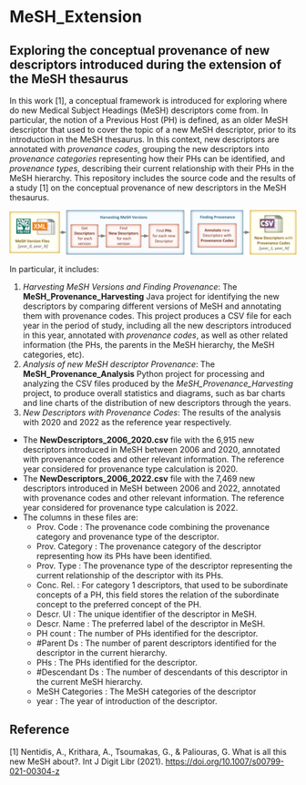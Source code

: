 # MeSH_Extension
## Exploring the conceptual provenance of new descriptors introduced during the extension of the MeSH thesaurus 

In this work [1], a conceptual framework is introduced for exploring where do new Medical Subject Headings (MeSH) descriptors come from. In particular, the notion of a Previous Host (PH) is defined, as an older MeSH descriptor that used to cover the topic of a new MeSH descriptor, prior to its introduction in the MeSH thesaurus. In this context, new descriptors are annotated with *provenance codes*, grouping the new descriptors into *provenance categories* representing how their PHs can be identified, and *provenance types*, describing their current relationship with their PHs in the MeSH hierarchy. 
This repository includes the source code and the results of a study [1] on the conceptual provenance of new descriptors in the MeSH thesaurus. 

![Alt text](https://github.com/tasosnent/MeSH_Extension/blob/main/Schema.png?raw=true "Overview of the method for Provenance Havesting and Analysis.")

In particular, it includes:
1. *Harvesting MeSH Versions and Finding Provenance*: The **MeSH_Provenance_Harvesting** Java project for identifying the new descriptors by comparing different versions of MeSH and annotating them with provenance codes. This project produces a CSV file for each year in the period of study, including all the new descriptors introduced in this year, annotated with *provenance codes*, as well as other related information (the PHs, the parents in the MeSH hierarchy, the MeSH categories, etc).
2. *Analysis of new MeSH descriptor Provenance*: The **MeSH_Provenance_Analysis** Python project for processing and analyzing the CSV files produced by the *MeSH_Provenance_Harvesting* project, to produce overall statistics and diagrams, such as bar charts and line charts of the distribution of new descriptors through the years.    
3. *New Descriptors with Provenance Codes*: The results of the analysis with 2020 and 2022 as the reference year respectively.
 * The **NewDescriptors_2006_2020.csv** file with the 6,915 new descriptors introduced in MeSH between 2006 and 2020, annotated with provenance codes and other relevant information. The reference year considered for provenance type calculation is 2020. 
 * The **NewDescriptors_2006_2022.csv** file with the 7,469 new descriptors introduced in MeSH between 2006 and 2022, annotated with provenance codes and other relevant information. The reference year considered for provenance type calculation is 2022. 
 * The columns in these files are:
    * Prov. Code	:	The provenance code combining the provenance category and provenance type of the descriptor.
    * Prov. Category	:	The provenance category of the descriptor representing how its PHs have been identified.
    * Prov. Type	:	The provenance type of the descriptor representing the current relationship of the descriptor with its PHs.
    * Conc. Rel.	:	For category 1 descriptors, that used to be subordinate concepts of a PH, this field stores the relation of the subordinate concept to the preferred concept of the PH.
    * Descr. UI	:	The unique identifier of the descriptor in MeSH.
    * Descr. Name	:	The preferred label of the descriptor in MeSH.
    * PH count	:	The number of PHs identified for the descriptor.
    * #Parent Ds	:	The number of parent descriptors identified for the descriptor in the current hierarchy.
    * PHs	:	The PHs identified for the descriptor.
    * #Descendant Ds	:	The number of descendants of this descriptor in the current MeSH hierarchy.
    * MeSH Categories	:	The MeSH categories of the descriptor
    * year	:	The year of introduction of the descriptor.

## Reference

[1] Nentidis, A., Krithara, A., Tsoumakas, G., & Paliouras, G. What is all this new MeSH about?. Int J Digit Libr (2021). https://doi.org/10.1007/s00799-021-00304-z
